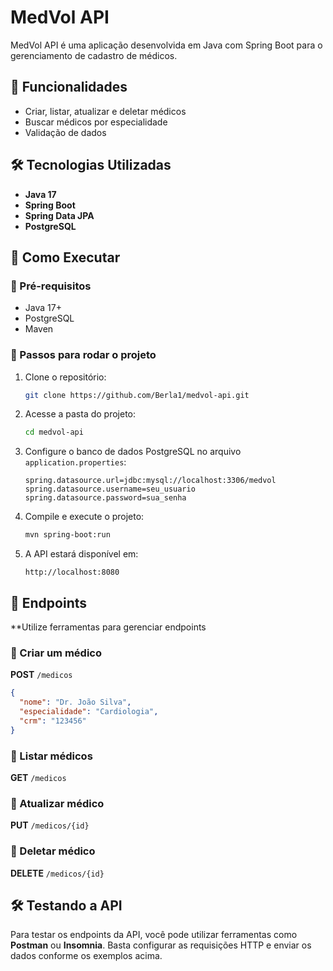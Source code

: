 # MedVol API

MedVol API é uma aplicação desenvolvida em Java com Spring Boot para o gerenciamento de cadastro de médicos.

## 📌 Funcionalidades

- Criar, listar, atualizar e deletar médicos
- Buscar médicos por especialidade
- Validação de dados

## 🛠️ Tecnologias Utilizadas

- **Java 17**
- **Spring Boot**
- **Spring Data JPA**
- **PostgreSQL**

## 🚀 Como Executar

### 📌 Pré-requisitos

- Java 17+
- PostgreSQL
- Maven

### 🔧 Passos para rodar o projeto

1. Clone o repositório:

   ```sh
   git clone https://github.com/Berla1/medvol-api.git
   ```

2. Acesse a pasta do projeto:

   ```sh
   cd medvol-api
   ```

3. Configure o banco de dados PostgreSQL no arquivo `application.properties`:

   ```properties
   spring.datasource.url=jdbc:mysql://localhost:3306/medvol
   spring.datasource.username=seu_usuario
   spring.datasource.password=sua_senha
   ```

4. Compile e execute o projeto:

   ```sh
   mvn spring-boot:run
   ```

5. A API estará disponível em:

   ```
   http://localhost:8080
   ```

## 📖 Endpoints

**Utilize ferramentas para gerenciar endpoints

### 📌 Criar um médico

**POST** `/medicos`

```json
{
  "nome": "Dr. João Silva",
  "especialidade": "Cardiologia",
  "crm": "123456"
}
```

### 📌 Listar médicos

**GET** `/medicos`

### 📌 Atualizar médico

**PUT** `/medicos/{id}`

### 📌 Deletar médico

**DELETE** `/medicos/{id}`

## 🛠️ Testando a API

Para testar os endpoints da API, você pode utilizar ferramentas como **Postman** ou **Insomnia**. Basta configurar as requisições HTTP e enviar os dados conforme os exemplos acima.


